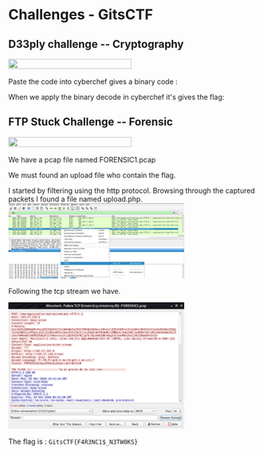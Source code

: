 # Challenges - GitsCTF

## D33ply challenge -- Cryptography 
<img src="images/nta-chal1.png" height="50%" width="70%">



Paste the code into cyberchef gives a binary code :


When we apply the binary decode in cyberchef it's gives the flag: ` `


## FTP Stuck Challenge -- Forensic
<img src="images/nta-chal1.png" height="50%" width="70%">

We have a pcap file named FORENSIC1.pcap

We must found an upload file who contain the flag.

I started by filtering using the http protocol. Browsing through the captured packets I found a file named upload.php.
<img src="images/upload.png" height="50%" width="70%">

Following the tcp stream we have.

<img src="images/tcpstream.png" height="50%" width="70%">

The flag is : `GitsCTF{F4R3NC1$_N3TW0KS}`
